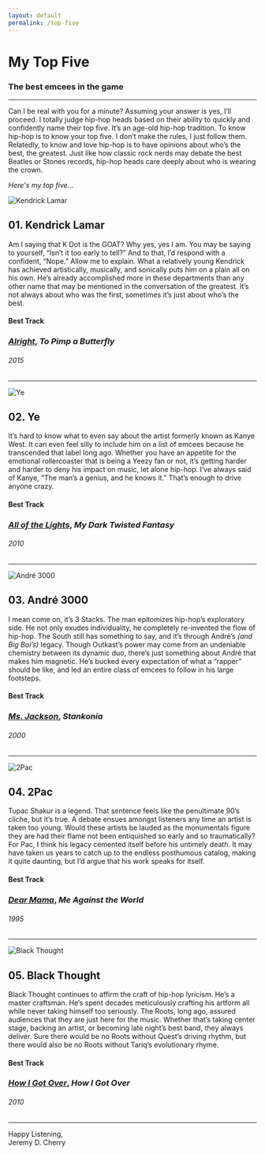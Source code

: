 ```yaml
---
layout: default
permalink: /top-five
---
```


# My Top Five
### The best emcees in the game

---

Can I be real with you for a minute? Assuming your answer is yes, I’ll proceed. I totally judge hip-hop heads based on their ability to quickly and confidently name their top five. It’s an age-old hip-hop tradition. To know hip-hop is to know your top five. I don’t make the rules, I just follow them. Relatedly, to know and love hip-hop is to have opinions about who’s the best, the greatest. Just like how classic rock nerds may debate the best Beatles or Stones records, hip-hop heads care deeply about who is wearing the crown.

_Here's my top five..._

![Kendrick Lamar](/images/top-five/mc-1.jpg)

## 01. Kendrick Lamar

Am I saying that K Dot is the GOAT? Why yes, yes I am. You may be saying to yourself, “Isn’t it too early to tell?” And to that, I’d respond with a confident, “Nope.” Allow me to explain. What a relatively young Kendrick has achieved artistically, musically, and sonically puts him on a plain all on his own. He’s already accomplished more in these departments than any other name that may be mentioned in the conversation of the greatest. It’s not always about who was the first, sometimes it’s just about who’s the best.

#### Best Track

### [_Alright_](https://open.spotify.com/track/3iVcZ5G6tvkXZkZKlMpIUs?si=91c26f403fb74708), _To Pimp a Butterfly_
###### 2015

---

![Ye](/images/top-five/mc-2.jpg)

## 02. Ye

It’s hard to know what to even say about the artist formerly known as Kanye West. It can even feel silly to include him on a list of emcees because he transcended that label long ago. Whether you have an appetite for the emotional rollercoaster that is being a Yeezy fan or not, it’s getting harder and harder to deny his impact on music, let alone hip-hop. I’ve always said of Kanye, “The man’s a genius, and he knows it.” That’s enough to drive anyone crazy.

#### Best Track

### [_All of the Lights_](https://open.spotify.com/track/22L7bfCiAkJo5xGSQgmiIO?si=6cf932e6501f4650), _My Dark Twisted Fantasy_
###### 2010

---

![André 3000](/images/top-five/mc-3.jpg)

## 03. André 3000

I mean come on, it’s 3 Stacks. The man epitomizes hip-hop’s exploratory side. He not only exudes individuality, he completely re-invented the flow of hip-hop. The South still has something to say, and it’s through André’s _(and Big Boi’s)_ legacy. Though Outkast’s power may come from an undeniable chemistry between its dynamic duo, there’s just something about André that makes him magnetic. He’s bucked every expectation of what a “rapper” should be like, and led an entire class of emcees to follow in his large footsteps.

#### Best Track

### [_Ms. Jackson_](https://open.spotify.com/track/0I3q5fE6wg7LIfHGngUTnV?si=d7ab7eb4c4854a09), _Stankonia_
###### 2000

---

![2Pac](/images/top-five/mc-4.jpg)

## 04. 2Pac

Tupac Shakur is a legend. That sentence feels like the penultimate 90’s cliche, but it’s true. A debate ensues amongst listeners any time an artist is taken too young. Would these artists be lauded as the monumentals figure they are had their flame not been entiquished so early and so traumatically? For Pac, I think his legacy cemented itself before his untimely death. It may have taken us years to catch up to the endless posthumous catalog, making it quite daunting, but I’d argue that his work speaks for itself.

#### Best Track

### [_Dear Mama_](https://open.spotify.com/track/6tDxrq4FxEL2q15y37tXT9?si=2158a14e96784da2), _Me Against the World_
###### 1995

---

![Black Thought](/images/top-five/mc-5.jpg)

## 05. Black Thought

Black Thought continues to affirm the craft of hip-hop lyricism. He’s a master craftsman. He’s spent decades meticulously crafting his artform all while never taking himself too seriously. The Roots, long ago, assured audiences that they are just here for the music. Whether that’s taking center stage, backing an artist, or becoming late night’s best band, they always deliver. Sure there would be no Roots without Quest’s driving rhythm, but there would also be no Roots without Tariq’s evolutionary rhyme.

#### Best Track

### [_How I Got Over_](https://open.spotify.com/track/51bnnsURQ9bITMraBp4Vbu?si=d2568a9b1ab34fa7), _How I Got Over_
###### 2010

---

Happy Listening,  
Jeremy D. Cherry
